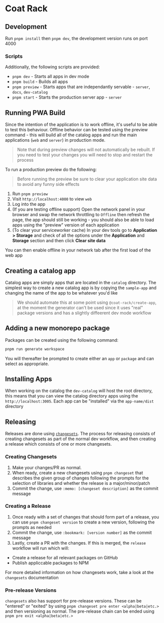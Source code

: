 # Coat Rack

## Development

Run `pnpm install` then `pnpm dev`, the development version runs on port 4000

### Scripts

Additionally, the following scripts are provided:

- `pnpm dev` - Starts all apps in dev mode
- `pnpm build` - Builds all apps
- `pnpm preview` - Starts apps that are independantly servable - `server`, `docs`, `dev-catalog`
- `pnpm start` - Starts the production server app - `server`

## Running PWA Build

Since the intention of the application is to work offline, it's useful to be able to test this behaviour. Offline behavior can be tested using the preview command - this will build all of the catalog apps and run the main applications (`web` and `server`) in production mode.

> Note that during preview changes will not automatically be rebuilt. If you need to test your changes you will need to stop and restart the process

To run a production preview do the following:

> Before running the preview be sure to clear your application site data to avoid any funny side effects

1. Run `pnpm preview`
2. Visit `http://localhost:4000` to view `web`
3. Log into the app
4. (If you are testing offline support) Open the network panel in your browser and swap the network throttling to `Offline` then refresh the page, the app should still be working - you should also be able to load apps using the "preview" version of each application
5. (To clear your serviceworker cache) In your dev tools go to **Application > Storage** and check of all the options under the **Application** and **Storage** section and then click **Clear site data**

You can then enable offline in your network tab after the first load of the web app

## Creating a catalog app

Catalog apps are simply apps that are located in the `catalog` directory. The simplest way to create a new catalog app is by copying the `sample-app` and changing the name of the app to be whatever you'd like

> We should automate this at some point using `@coat-rack/create-app`, at the moment the generator can't be used since it uses "real" package versions and has a slightly diffeerent dev mode workflow

## Adding a new monorepo package

Packages can be created using the following command:

```sh
pnpm run generate workspace
```

You will thereafter be prompted to create either an `app` or `package` and can select as appropriate.

## Installing Apps

When working on the catalog the `dev-catalog` will host the root directory, this means that you can view the catalog directory apps using the `http://localhost:3005`. Each app can be "installed" via the `app-name/dist` directory

## Releasing

Releases are done using [`changesets`](https://github.com/changesets/changesets). The process for releasing consists of creating changesets as part of the normal dev workflow, and then creating a release which consists of one or more changesets.

### Creating Changesets

1. Make your changes/PR as normal.
2. When ready, create a new changesets using `pnpm changeset` that describes the given group of changes following the prompts for the selection of libraries and whether the release is a major/minor/patch
3. Commit the change, use `:memo: [changeset description]` as the commit message

### Creating a Release

1. Once ready with a set of changes that should form part of a release, you can use `pnpm changeset version` to create a new version, following the prompts as needed
2. Commit the change, use `:bookmark: [version number]` as the commit message
3. Lastly, create a PR with the changes. If this is merged, the `release` workflow will run which will:

- Create a release for all relevant packages on GitHub
- Publish appliccable packages to NPM

For more detailed information on how changesets work, take a look at the `changesets` documentation

### Pre-release Versions

`changesets` also has support for pre-release versions. These can be "entered" or "exited" by using `pnpm changeset pre enter <alpha|beta|etc.>` and then versioning as normal. The pre-release chain can be ended using `pnpm pre exit <alpha|beta|etc.>`
